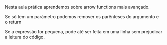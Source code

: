 Nesta aula prática aprendemos sobre arrow functions mais avançado.

Se só tem um parâmetro podemos remover os parênteses do argumento e o return

Se a expressão for pequena, pode até ser feita em uma linha sem prejudicar a leitura do código.